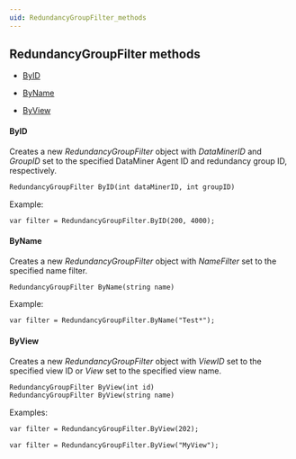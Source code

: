 ```yaml
---
uid: RedundancyGroupFilter_methods
---
```


## RedundancyGroupFilter methods

- [ByID](#byid)

- [ByName](#byname)

- [ByView](#byview)

#### ByID

Creates a new *RedundancyGroupFilter* object with *DataMinerID* and *GroupID* set to the specified DataMiner Agent ID and redundancy group ID, respectively.

```txt
RedundancyGroupFilter ByID(int dataMinerID, int groupID)
```

Example:

```txt
var filter = RedundancyGroupFilter.ByID(200, 4000);
```

#### ByName

Creates a new *RedundancyGroupFilter* object with *NameFilter* set to the specified name filter.

```txt
RedundancyGroupFilter ByName(string name)
```

Example:

```txt
var filter = RedundancyGroupFilter.ByName("Test*");
```

#### ByView

Creates a new *RedundancyGroupFilter* object with *ViewID* set to the specified view ID or *View* set to the specified view name.

```txt
RedundancyGroupFilter ByView(int id)
RedundancyGroupFilter ByView(string name)
```

Examples:

```txt
var filter = RedundancyGroupFilter.ByView(202);
```

```txt
var filter = RedundancyGroupFilter.ByView("MyView");
```
